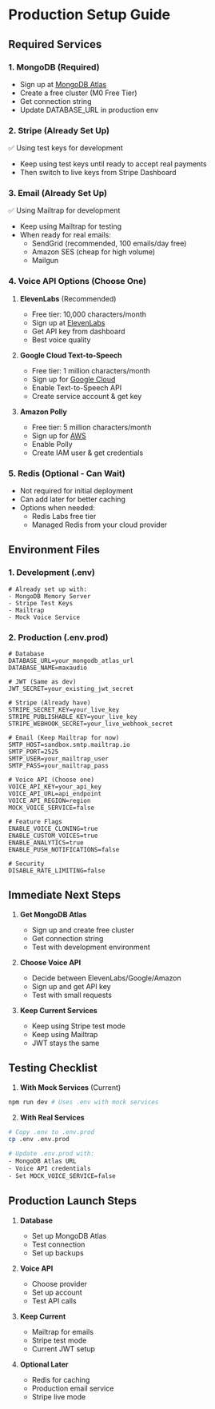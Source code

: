 # Production Setup Guide

## Required Services

### 1. MongoDB (Required)
- Sign up at [MongoDB Atlas](https://www.mongodb.com/cloud/atlas)
- Create a free cluster (M0 Free Tier)
- Get connection string
- Update DATABASE_URL in production env

### 2. Stripe (Already Set Up)
✅ Using test keys for development
- Keep using test keys until ready to accept real payments
- Then switch to live keys from Stripe Dashboard

### 3. Email (Already Set Up)
✅ Using Mailtrap for development
- Keep using Mailtrap for testing
- When ready for real emails:
  * SendGrid (recommended, 100 emails/day free)
  * Amazon SES (cheap for high volume)
  * Mailgun

### 4. Voice API Options (Choose One)
1. **ElevenLabs** (Recommended)
   - Free tier: 10,000 characters/month
   - Sign up at [ElevenLabs](https://elevenlabs.io)
   - Get API key from dashboard
   - Best voice quality

2. **Google Cloud Text-to-Speech**
   - Free tier: 1 million characters/month
   - Sign up for [Google Cloud](https://cloud.google.com)
   - Enable Text-to-Speech API
   - Create service account & get key

3. **Amazon Polly**
   - Free tier: 5 million characters/month
   - Sign up for [AWS](https://aws.amazon.com)
   - Enable Polly
   - Create IAM user & get credentials

### 5. Redis (Optional - Can Wait)
- Not required for initial deployment
- Can add later for better caching
- Options when needed:
  * Redis Labs free tier
  * Managed Redis from your cloud provider

## Environment Files

### 1. Development (.env)
```env
# Already set up with:
- MongoDB Memory Server
- Stripe Test Keys
- Mailtrap
- Mock Voice Service
```

### 2. Production (.env.prod)
```env
# Database
DATABASE_URL=your_mongodb_atlas_url
DATABASE_NAME=maxaudio

# JWT (Same as dev)
JWT_SECRET=your_existing_jwt_secret

# Stripe (Already have)
STRIPE_SECRET_KEY=your_live_key
STRIPE_PUBLISHABLE_KEY=your_live_key
STRIPE_WEBHOOK_SECRET=your_live_webhook_secret

# Email (Keep Mailtrap for now)
SMTP_HOST=sandbox.smtp.mailtrap.io
SMTP_PORT=2525
SMTP_USER=your_mailtrap_user
SMTP_PASS=your_mailtrap_pass

# Voice API (Choose one)
VOICE_API_KEY=your_api_key
VOICE_API_URL=api_endpoint
VOICE_API_REGION=region
MOCK_VOICE_SERVICE=false

# Feature Flags
ENABLE_VOICE_CLONING=true
ENABLE_CUSTOM_VOICES=true
ENABLE_ANALYTICS=true
ENABLE_PUSH_NOTIFICATIONS=false

# Security
DISABLE_RATE_LIMITING=false
```

## Immediate Next Steps

1. **Get MongoDB Atlas**
   - Sign up and create free cluster
   - Get connection string
   - Test with development environment

2. **Choose Voice API**
   - Decide between ElevenLabs/Google/Amazon
   - Sign up and get API key
   - Test with small requests

3. **Keep Current Services**
   - Keep using Stripe test mode
   - Keep using Mailtrap
   - JWT stays the same

## Testing Checklist

1. **With Mock Services** (Current)
```bash
npm run dev # Uses .env with mock services
```

2. **With Real Services**
```bash
# Copy .env to .env.prod
cp .env .env.prod

# Update .env.prod with:
- MongoDB Atlas URL
- Voice API credentials
- Set MOCK_VOICE_SERVICE=false
```

## Production Launch Steps

1. **Database**
   - Set up MongoDB Atlas
   - Test connection
   - Set up backups

2. **Voice API**
   - Choose provider
   - Set up account
   - Test API calls

3. **Keep Current**
   - Mailtrap for emails
   - Stripe test mode
   - Current JWT setup

4. **Optional Later**
   - Redis for caching
   - Production email service
   - Stripe live mode
